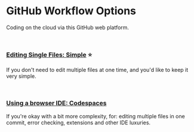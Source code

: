 # GitHub Workflow Options
Coding on the cloud via this GitHub web platform. 

<br>

### [Editing Single Files: Simple](https://github.com/ACADEV1/.github/blob/dev/docs/workflows/cloud/github/simple.md) ⭐
If you don't need to edit multiple files at one time, and you'd like to keep it very simple.

<br>

### [Using a browser IDE: Codespaces](https://github.com/ACADEV1/.github/blob/dev/docs/workflows/cloud/github/codespaces.md)
If you're okay with a bit more complexity, for: editing multiple files in one commit, error checking, extensions and other IDE luxuries. 